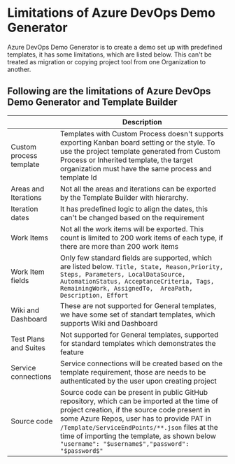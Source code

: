 # Limitations of Azure DevOps Demo Generator

Azure DevOps Demo Generator is to create a demo set up with predefined templates, it has some limitations, which are listed below. This can't be treated as migration or copying project tool from one Organization to another.

## Following are the limitations of Azure DevOps Demo Generator and Template Builder

||Description|
|------|-----|
|Custom process template| Templates with Custom Process doesn't supports exporting Kanban board setting or the style. To use the project template generated from Custom Process or Inherited template, the target organization must have the same process and  template Id|
| Areas and Iterations| Not all the areas and iterations can be exported by the Template Builder with hierarchy. |
|Iteration dates| It has predefined logic to align the dates, this can't be changed based on the requirement |
| Work Items | Not all the work items will be exported. This count is limited to 200 work items of each type, if there are more than 200 work items |
|Work Item fields|Only few standard fields are supported, which are listed below. ```Title, State, Reason,Priority, Steps, Parameters, LocalDataSource, AutomationStatus, AcceptanceCriteria, Tags, RemainingWork, AssignedTo,  AreaPath, Description, Effort```|
| Wiki and Dashboard | These are not supported for General templates, we have some set of standart templates, which supports Wiki and Dashboard|
|Test Plans and Suites| Not supported for General templates, supported for standard templates which demonstrates the feature|
|Service connections|Service connections will be created based on the template requirement, those are needs to be authenticated by the user upon creating project|
|Source code| Source code can be present in public GitHub repository, which can be imported at the time of project creation, if the source code present in some Azure Repos, user has to provide PAT in ```/Template/ServiceEndPoints/**.json``` files at the time of importing the template, as shown below ```"username": "$username$","password": "$password$"``` |


